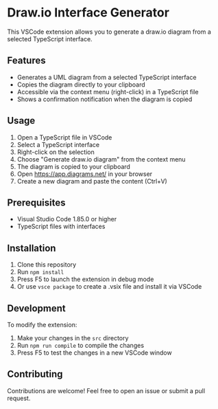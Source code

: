 # Draw.io Interface Generator

This VSCode extension allows you to generate a draw.io diagram from a selected TypeScript interface.

## Features

- Generates a UML diagram from a selected TypeScript interface
- Copies the diagram directly to your clipboard
- Accessible via the context menu (right-click) in a TypeScript file
- Shows a confirmation notification when the diagram is copied

## Usage

1. Open a TypeScript file in VSCode
2. Select a TypeScript interface
3. Right-click on the selection
4. Choose "Generate draw.io diagram" from the context menu
5. The diagram is copied to your clipboard
6. Open https://app.diagrams.net/ in your browser
7. Create a new diagram and paste the content (Ctrl+V)

## Prerequisites

- Visual Studio Code 1.85.0 or higher
- TypeScript files with interfaces

## Installation

1. Clone this repository
2. Run `npm install`
3. Press F5 to launch the extension in debug mode
4. Or use `vsce package` to create a .vsix file and install it via VSCode

## Development

To modify the extension:

1. Make your changes in the `src` directory
2. Run `npm run compile` to compile the changes
3. Press F5 to test the changes in a new VSCode window

## Contributing

Contributions are welcome! Feel free to open an issue or submit a pull request. 